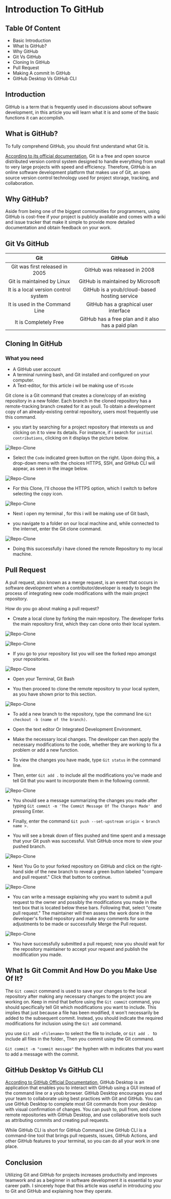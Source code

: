 # Introduction To GitHub


## Table Of Content

* Basic Introduction
* What Is GitHub?
* Why GitHub
* Git Vs GitHub
* Cloning In GitHub
* Pull Request
* Making A commit In GitHub
* GitHub Desktop Vs GitHub CLI

## Introduction

GitHub is a term that is frequently used in discussions about software development, in this article you will learn what it is and some of the basic functions it can accomplish.


## What is GitHub?

To fully comprehend GitHub, you should first understand what Git is.

<a href="https://git-scm.com/" target="">According to its official documentation,</a>
 Git is a free and open source distributed version control system designed to handle everything from small to very large projects with speed and efficiency.
Therefore, GitHub is an online software development platform that makes use of Git, an open source version control technology used for project storage, tracking, and collaboration.


## Why GitHub?

Aside from being one of the biggest communities for programmers, using GitHub is cost-free if your project is publicly available and comes with a wiki and issue tracker that make it simple to provide more detailed documentation and obtain feedback on your work.

## Git Vs GitHub

 **Git**                              | **GitHub**                                         
:------------------------------------:|:--------------------------------------------------:
 Git was first released in 2005       | GitHub was released in 2008                        
 Git is maintained by Linux           | GitHub is maintained by Microsoft                  
 It is a local version control system | GitHub is a youb/cloud-based hosting service        
 It is used in the Command Line       | GitHub has a graphical user interface              
 It is Completely Free                | GitHub has a free plan and it also has a paid plan 



## Cloning In GitHub

 ### What you need
* A GitHub user account
* A terminal running bash, and
Git installed and configured on your computer.
* A Text-editor, for this article i wil be making use of ```VScode``` 

Git clone is a Git command that creates a clone/copy of an existing repository in a new folder. Each branch in the cloned repository has a remote-tracking branch created for it as youll. To obtain a development copy of an already-existing central repository, users most frequently use this command.


* you start by searching for a project repository that interests us and clicking on it to view its details. For instance, if i search for ```initial contributions```, clicking on it displays the picture below.

![Repo-Clone](photos/pagecloneMain.png)

* Select the ```Code``` indicated green button on the right. Upon doing this, a drop-down menu with the choices HTTPS, SSH, and GitHub CLI will appear, as seen in the image below.

![Repo-Clone](photos/repocloneselectMain.png)

* For this Clone, I'll choose the HTTPS option, which I switch to before selecting the copy icon.

![Repo-Clone](photos/httpOptionMain.png)

* Next i open my terminal , for this i will be making use of Git bash,

 * you navigate to a folder on our local machine and, while connected to the internet, enter the Git clone command.

![Repo-Clone](photos/clone.png)

* Doing this successfully i have cloned the remote Repository to my local machine.

## Pull Request

A pull request, also known as a merge request, is an event that occurs in software development when a contributor/developer is ready to begin the process of integrating new code modifications with the main project repository.

How do you go about making a pull request?

* Create a local clone by forking the main repository. The developer forks the main repository first, which they can clone onto their local system.

 ![Repo-Clone](photos/forkRepoMain.png)

 ![Repo-Clone](photos/createForkMain.png)

 * If you go to your repository list you will see the forked repo amongst your repositories.

 ![Repo-Clone](photos/MyForkedRepo.png)

* Open your Terminal, Git Bash

* You then proceed to clone the remote repository to your local system, as you have shown prior to this section.

![Repo-Clone](photos/forkClone.png)

* To add a new branch to the repository, type the command line ```Git checkout -b (name of the branch)```.

* Open the text editor Or Integrated Development Environment.

* Make the necessary local changes. The developer can then apply the necessary modifications to the code, whether they are working to fix a problem or add a new function.

* To view the changes you have made, type ```Git status``` in the command line.

* Then, enter ```Git add .``` to include all the modifications you've made and tell Git that you want to incorporate them in the following commit.

![Repo-Clone](photos/GitBashPr.png)

* You should see a message summarizing the changes you made after typing ```Git commit -m 'The Commit Message Of The Changes Made' ``` and pressing Enter.

* Finally, enter the command ```Git push --set-upstream origin < branch name >.```

* You  will see a break down of files pushed and time spent and a message that your Git push was successful. Visit GitHub once more to view your pushed branch.


![Repo-Clone](photos/GitPush.png)

* Next You Go to your forked repository on GitHub and click on the right-hand side of the new branch to reveal a green button labeled "compare and pull request." Click that button to continue.

![Repo-Clone](photos/compareAndPrMain.png)



* You can write a message explaining why you want to submit a pull request to the owner and possibly the modifications you made in the text box that is located below these bars. Following that, select "create pull request." The maintainer will then assess the work done in the developer's forked repository and make any comments for some adjustments to be made or successfully Merge the Pull request.

![Repo-Clone](photos/openPr.png)


* You have successfully submitted a pull request; now you should wait for the repository maintainer to accept your request and publish the modification you made.


## What Is Git Commit And How Do you Make Use Of It?

The ```Git commit``` command is used to save your changes to the local repository after making any necessary changes to the project you are working on.
Keep in mind that before using the ```Git commit``` command, you should specifically tell Git which modifications you want to include. This implies that just because a file has been modified, it won't necessarily be added to the subsequent commit. Instead, you should indicate the required modifications for inclusion using the ```Git add``` command.

you use ```Git add <filename>``` to select the file to include, or ```Git add . ``` to include all files in the folder., Then you commit using the Git command.

  ```Git commit -m "commit message"``` the hyphen with m indicates that you want to add a message with the commit.

## GitHub Desktop Vs GitHub CLI

<a href="https://docs.GitHub.com/en/desktop" target="">According to GitHub Official Documentation,</a>
GitHub Desktop is an application that enables you to interact with GitHub using a GUI instead of the command line or a youb browser. GitHub Desktop encourages you and your team to collaborate using best practices with Git and GitHub. You can use GitHub Desktop to complete most Git commands from your desktop with visual confirmation of changes. You can push to, pull from, and clone remote repositories with GitHub Desktop, and use collaborative tools such as attributing commits and creating pull requests.

While GitHub CLI is short for GitHub Command Line
GitHub CLI is a command-line tool that brings pull requests, issues, GitHub Actions, and other GitHub features to your terminal, so you can do all your work in one place.

## Conclusion

Utilizing Git and GitHub for projects increases productivity and improves teamwork and as a beginner in software development it is essential to your career path. 
I sincerely hope that this article was useful in introducing you to Git and GitHub and explaining how they operate.



	


